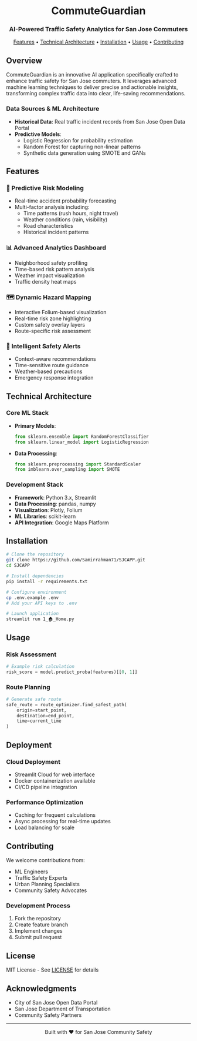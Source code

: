 <div align="center">

# CommuteGuardian

### AI-Powered Traffic Safety Analytics for San Jose Commuters

[Features](#features) • [Technical Architecture](#technical-architecture) • [Installation](#installation) • [Usage](#usage) • [Contributing](#contributing)

</div>

## Overview

CommuteGuardian is an innovative AI application specifically crafted to enhance traffic safety for San Jose commuters. It leverages advanced machine learning techniques to deliver precise and actionable insights, transforming complex traffic data into clear, life-saving recommendations.

### Data Sources & ML Architecture
- **Historical Data**: Real traffic incident records from San Jose Open Data Portal
- **Predictive Models**:
  - Logistic Regression for probability estimation
  - Random Forest for capturing non-linear patterns
  - Synthetic data generation using SMOTE and GANs

## Features

### 🎯 Predictive Risk Modeling
- Real-time accident probability forecasting
- Multi-factor analysis including:
  - Time patterns (rush hours, night travel)
  - Weather conditions (rain, visibility)
  - Road characteristics
  - Historical incident patterns

### 📊 Advanced Analytics Dashboard
- Neighborhood safety profiling
- Time-based risk pattern analysis
- Weather impact visualization
- Traffic density heat maps

### 🗺️ Dynamic Hazard Mapping
- Interactive Folium-based visualization
- Real-time risk zone highlighting
- Custom safety overlay layers
- Route-specific risk assessment

### 🔔 Intelligent Safety Alerts
- Context-aware recommendations
- Time-sensitive route guidance
- Weather-based precautions
- Emergency response integration

## Technical Architecture

### Core ML Stack
- **Primary Models**:
  ```python
  from sklearn.ensemble import RandomForestClassifier
  from sklearn.linear_model import LogisticRegression
  ```
- **Data Processing**:
  ```python
  from sklearn.preprocessing import StandardScaler
  from imblearn.over_sampling import SMOTE
  ```

### Development Stack
- **Framework**: Python 3.x, Streamlit
- **Data Processing**: pandas, numpy
- **Visualization**: Plotly, Folium
- **ML Libraries**: scikit-learn
- **API Integration**: Google Maps Platform

## Installation

```bash
# Clone the repository
git clone https://github.com/Samirrahman71/SJCAPP.git
cd SJCAPP

# Install dependencies
pip install -r requirements.txt

# Configure environment
cp .env.example .env
# Add your API keys to .env

# Launch application
streamlit run 1_🏠_Home.py
```

## Usage

### Risk Assessment
```python
# Example risk calculation
risk_score = model.predict_proba(features)[[0, 1]]
```

### Route Planning
```python
# Generate safe route
safe_route = route_optimizer.find_safest_path(
    origin=start_point,
    destination=end_point,
    time=current_time
)
```

## Deployment

### Cloud Deployment
- Streamlit Cloud for web interface
- Docker containerization available
- CI/CD pipeline integration

### Performance Optimization
- Caching for frequent calculations
- Async processing for real-time updates
- Load balancing for scale

## Contributing

We welcome contributions from:
- ML Engineers
- Traffic Safety Experts
- Urban Planning Specialists
- Community Safety Advocates

### Development Process
1. Fork the repository
2. Create feature branch
3. Implement changes
4. Submit pull request

## License

MIT License - See [LICENSE](LICENSE) for details

## Acknowledgments

- City of San Jose Open Data Portal
- San Jose Department of Transportation
- Community Safety Partners

---

<div align="center">
Built with ❤️ for San Jose Community Safety
</div>
